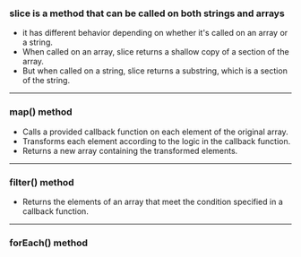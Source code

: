### slice is a method that can be called on both strings and arrays 
- it has different behavior depending on whether it's called on an array or a string.
- When called on an array, slice returns a shallow copy of a section of the array.
- But when called on a string, slice returns a substring, which is a section of the string. 
---
### map() method
- Calls a provided callback function on each element of the original array.
- Transforms each element according to the logic in the callback function.
- Returns a new array containing the transformed elements.
---
### filter() method
- Returns the elements of an array that meet the condition specified in a callback function.
---
### forEach() method